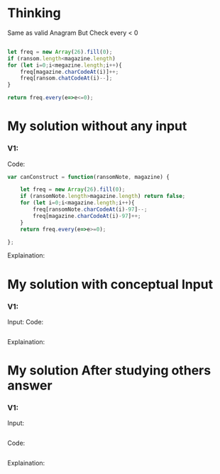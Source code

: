 # Thinking
Same as valid Anagram
But Check every < 0


~~~js

let freq = new Array(26).fill(0);
if (ransom.length<magazine.length)
for (let i=0;i<megazine.length;i++){
    freq[magazine.charCodeAt(i)]++;
    freq[ransom.chatCodeAt(i)--];
}

return freq.every(e=>e<=0);

~~~

# My solution without any input

### V1:
Code:
```js
var canConstruct = function(ransomNote, magazine) {

    let freq = new Array(26).fill(0);
    if (ransomNote.length>magazine.length) return false;
    for (let i=0;i<magazine.length;i++){
        freq[ransomNote.charCodeAt(i)-97]--;
        freq[magazine.charCodeAt(i)-97]++;
    }
    return freq.every(e=>e>=0);  

};
```
Explaination:

# My solution with conceptual Input

### V1: 
Input:
Code:
```js

```
Explaination:

# My solution After studying others answer

### V1: 
Input:
```js

```
Code:
```js

```
Explaination: